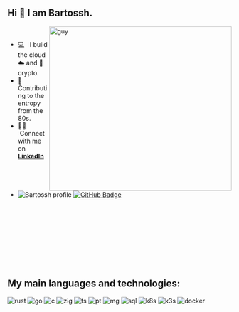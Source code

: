## Hi 👋 I am Bartossh.

 <img align="right" height="370" alt="guy" width="410" src="https://i.pinimg.com/originals/e4/26/70/e426702edf874b181aced1e2fa5c6cde.gif" /> </a>
<br>
- :computer: &nbsp; I build the cloud ☁️ and :ninja: crypto.
- 🧮 &nbsp; Contributing to the entropy from the 80s.
- :technologist: &nbsp;Connect with me on **[LinkedIn](https://www.linkedin.com/in/bartoszadamlenart)**
- 	<img src="https://komarev.com/ghpvc/?username=bartossh&label=Profile%20views&color=brightgreen&style=plastic" alt="Bartossh profile"/> 
	<a href="https://github.com/bartossh?tab=followers"><img src="https://img.shields.io/github/followers/bartossh?label=Followers&style=social" alt="GitHub Badge"></a>
<br><br><br><br><br><br><br><br>
<p height="60"><p/>

## My main languages and technologies:

<p width="100%"/>
  <img  alt="rust" src ="https://img.shields.io/badge/rust-pink"/>
  <img  alt="go" src ="https://img.shields.io/badge/go-blue"/>
  <img  alt="c" src ="https://img.shields.io/badge/c-grey"/>
  <img  alt="zig" src ="https://img.shields.io/badge/zig-orange"/>
  <img  alt="ts" src ="https://img.shields.io/badge/ts-brown"/>
  <img  alt="pt" src ="https://img.shields.io/badge/python-yellow"/>
  <img  alt="mg" src ="https://img.shields.io/badge/mongo-green"/>
  <img  alt="sql" src ="https://img.shields.io/badge/postgres-blue"/>
  <img  alt="k8s" src ="https://img.shields.io/badge/k8s-blue"/>
  <img  alt="k3s" src ="https://img.shields.io/badge/k3s-yellow"/>
  <img  alt="docker" src ="https://img.shields.io/badge/docker-blue"/>
</p>
 
